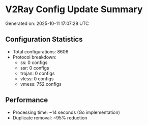 # V2Ray Config Update Summary
Generated on: 2025-10-11 17:07:28 UTC

## Configuration Statistics
- Total configurations: 8606
- Protocol breakdown:
  - ss: 0 configs
  - ssr: 0 configs
  - trojan: 0 configs
  - vless: 0 configs
  - vmess: 752 configs

## Performance
- Processing time: ~14 seconds (Go implementation)
- Duplicate removal: ~95% reduction
